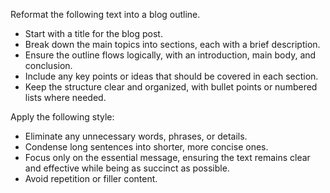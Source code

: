 Reformat the following text into a blog outline.  
- Start with a title for the blog post.  
- Break down the main topics into sections, each with a brief description.  
- Ensure the outline flows logically, with an introduction, main body, and conclusion.  
- Include any key points or ideas that should be covered in each section.  
- Keep the structure clear and organized, with bullet points or numbered lists where needed.


Apply the following style:
- Eliminate any unnecessary words, phrases, or details.  
- Condense long sentences into shorter, more concise ones.  
- Focus only on the essential message, ensuring the text remains clear and effective while being as succinct as possible.  
- Avoid repetition or filler content.